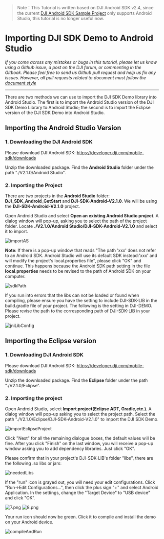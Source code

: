 > Note：This Tutorial is written based on DJI Android SDK v2.4, since the current [DJI Android SDK Sample Project](https://github.com/dji-sdk/Mobile-SDK-Android) only supports Android Studio, this tutorial is no longer useful now.

# Importing DJI SDK Demo to Android Studio

<!-- toc -->

*If you come across any mistakes or bugs in this tutorial, please let us know using a Github issue, a post on the DJI forum, or commenting in the Gitbook. Please feel free to send us Github pull request and help us fix any issues. However, all pull requests related to document must follow the [document style](https://github.com/dji-sdk/Mobile-SDK-Tutorial/issues/19)*

---

There are two methods we can use to import the DJI SDK Demo library into Android Studio. The first is to import the Android Studio version of the DJI SDK Demo Library to Android Studio; the second is to import the Eclipse version of the DJI SDK Demo into Android Studio.

## Importing the Android Studio Version

### 1. Downloading the DJI Android SDK
Please download DJI Android SDK: <https://developer.dji.com/mobile-sdk/downloads>

Unzip the downloaded package. Find the **Android Studio** folder under the path "./V2.1.0/Android Studio".

### 2. Importing the Project

There are two projects in the **Android Studio** folder: **DJI_SDK_Android_GetStart** and **DJI-SDK-Android-V2.1.0**. We will be using the **DJI-SDK-Android-V2.1.0** project.

Open Android Studio and select **Open an existing Android Studio project**. A dialog window will pop-up, asking you to select the path of the project folder. Locate **./V2.1.0/Android Studio/DJI-SDK-Android-V2.1.0** and select it to import.

![importAS](../../Images/Android/AndroidStudioMigration/importAS.png)

 **Note:** If there is a pop-up window that reads "The path 'xxx' does not refer to an Android SDK. Android Studio will use its default SDK instead:'xxx' and will modify the project's local.properties file", please click "OK" and continue. This happens because the Android SDK path setting in the file **local.properties** needs to be revised to the path of Android SDK on your computer.
 
![sdkPath](../../Images/Android/AndroidStudioMigration/sdkPath.png)

If you run into errors that the libs can not be loaded or found when compiling, please ensure you have the setting to include DJI-SDK-LIB in the build.gradle file of your project. The following is the setting in DJI-DEMO. Please revise the path to the corresponding path of DJI-SDK-LIB in your project.

![jniLibConfig](../../Images/Android/AndroidStudioMigration/jniLibConfig.png)


## Importing the Eclipse version

### 1. Downloading DJI Android SDK
Please download DJI Android SDK: <https://developer.dji.com/mobile-sdk/downloads>

Unzip the downloaded package. Find the **Eclipse** folder under the path "./V2.1.0/Eclipse". 

### 2. Importing the project

Open Android Studio, select **Import project(Eclipse ADT, Gradle,etc.)**. A dialog window will pop-up asking you to select the project path. Select the path "./V2.1.0/Eclipse/DJI-SDK-Android-V2.1.0" to import the DJI SDK Demo.

![importEclipseProject](../../Images/Android/AndroidStudioMigration/importEclipseProject.png)

Click "Next" for all the remaining dialogue boxes, the default values will be fine. After you click "Finish" on the last window, you will receive a pop-up window asking you to add dependency libraries. Just click "OK".

Please confirm that in your project's DJI-SDK-LIB's folder "libs", there are the following .so libs or jars:

![neededLibs](../../Images/Android/AndroidStudioMigration/neededLibs.png)

If the "run" icon is grayed out, you will need your edit configurations. Click "Run->Edit Configurations...", then click the plus sign "+" and select Android Application. In the settings, change the "Target Device" to "USB device" and click "OK".

![7.png](../../Images/Android/AndroidStudioMigration/7.png)
![8.png](../../Images/Android/AndroidStudioMigration/8.png)

Your run icon should now be green. Click it to compile and install the demo on your Android device.

![compileAndRun](../../Images/Android/AndroidStudioMigration/compileAndRun.png)


